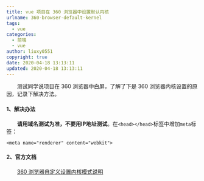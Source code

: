 ```yaml
---
title: vue 项目在 360 浏览器中设置默认内核
urlname: 360-browser-default-kernel
tags:
  - vue
categories:
  - 前端
  - vue
author: liuxy0551
copyright: true
date: 2020-04-18 13:13:11
updated: 2020-04-18 13:13:11
---
```


&emsp;&emsp;测试同学说项目在 360 浏览器中白屏，了解了下是 360 浏览器内核设置的原因，记录下解决方法。

<!--more-->




#### 1、解决办法

&emsp;&emsp;**请用域名测试为准，不要用IP地址测试**。在`<head></head>`标签中增加`meta`标签：

```
<meta name="renderer" content="webkit">
```


#### 2、官方文档

&emsp;&emsp;<a href="https://bbs.360.cn/thread-14958904-1-1.html" target="_black">360 浏览器自定义设置内核模式说明</a>
